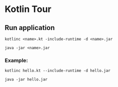 # Kotlin Tour

## Run application

```
kotlinc <name>.kt -include-runtime -d <name>.jar

java -jar <name>.jar
```

### Example:

```
kotlinc hello.kt --include-runtime -d hello.jar

java -jar hello.jar
```
